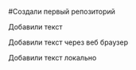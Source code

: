 #Создали первый репозиторий

Добавили текст

Добавили текст через веб браузер

Добавили текст локально
